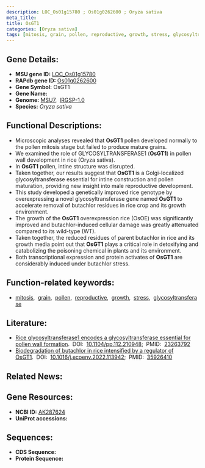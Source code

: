 ```yaml
---
description: LOC_Os01g15780 ; Os01g0262600 ; Oryza sativa
meta_title:
title: OsGT1
categories: [Oryza sativa]
tags: [mitosis, grain, pollen, reproductive, growth, stress, glycosyltransferase]
---
```


## Gene Details:
- **MSU gene ID:** [LOC_Os01g15780](http://rice.uga.edu/cgi-bin/ORF_infopage.cgi?orf=LOC_Os01g15780)  
- **RAPdb gene ID:** [Os01g0262600](https://rapdb.dna.affrc.go.jp/locus/?name=Os01g0262600)  
- **Gene Symbol:** OsGT1
- **Gene Name:**
- **Genome:**  [MSU7](http://rice.uga.edu/),&nbsp;&nbsp;[IRGSP-1.0](https://rapdb.dna.affrc.go.jp/download/irgsp1.html)
- **Species:** *Oryza sativa*

## Functional Descriptions:
   - Microscopic analyses revealed that **OsGT1** pollen developed normally to the pollen mitosis stage but failed to produce mature grains.
   - We examined the role of GLYCOSYLTRANSFERASE1 (**OsGT1**) in pollen wall development in rice (Oryza sativa).
   - In **OsGT1** pollen, intine structure was disrupted.
   - Taken together, our results suggest that **OsGT1** is a Golgi-localized glycosyltransferase essential for intine construction and pollen maturation, providing new insight into male reproductive development.
   - This study developed a genetically improved rice genotype by overexpressing a novel glycosyltransferase gene named **OsGT1** to accelerate removal of butachlor residues in rice crop and its growth environment.
   - The growth of the **OsGT1** overexpression rice (OsOE) was significantly improved and butachlor-induced cellular damage was greatly attenuated compared to its wild-type (WT).
   - Taken together, the reduced residues of parent butachlor in rice and its growth media point out that **OsGT1** plays a critical role in detoxifying and catabolizing the poisoning chemical in plants and its environment.
   - Both transcriptional expression and protein activates of **OsGT1** are considerably induced under butachlor stress.

## Function-related keywords:
   - [mitosis](/tags/mitosis/),&nbsp;&nbsp;[grain](/tags/grain/),&nbsp;&nbsp;[pollen](/tags/pollen/),&nbsp;&nbsp;[reproductive](/tags/reproductive/),&nbsp;&nbsp;[growth](/tags/growth/),&nbsp;&nbsp;[stress](/tags/stress/),&nbsp;&nbsp;[glycosyltransferase](/tags/glycosyltransferase/)

## Literature:
   - [Rice glycosyltransferase1 encodes a glycosyltransferase essential for pollen wall formation](https://www.doi.org/10.1104/pp.112.210948).&nbsp;&nbsp;DOI:&nbsp;&nbsp;[10.1104/pp.112.210948](https://www.doi.org/10.1104/pp.112.210948);&nbsp;&nbsp;PMID:&nbsp;&nbsp;[23263792](https://pubmed.ncbi.nlm.nih.gov/23263792/)
   - [Biodegradation of butachlor in rice intensified by a regulator of OsGT1](https://www.doi.org/10.1016/j.ecoenv.2022.113942).&nbsp;&nbsp;DOI:&nbsp;&nbsp;[10.1016/j.ecoenv.2022.113942](https://www.doi.org/10.1016/j.ecoenv.2022.113942);&nbsp;&nbsp;PMID:&nbsp;&nbsp;[35926410](https://pubmed.ncbi.nlm.nih.gov/35926410/)

## Related News:

## Gene Resources:
- **NCBI ID:**  [AK287624](http://www.ncbi.nlm.nih.gov/nuccore/AK287624)
- **UniProt accessions:** [](https://www.uniprot.org/uniprotkb//entry)

## Sequences:
- **CDS Sequence:**
- **Protein Sequence:**
